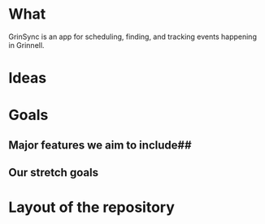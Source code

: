 # What #
GrinSync is an app for scheduling, finding, and tracking events happening in Grinnell. 

# Ideas #

# Goals #
## Major features we aim to include##

## Our stretch goals ##

# Layout of the repository #

